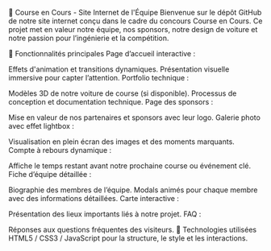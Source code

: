 🚗 Course en Cours - Site Internet de l'Équipe
Bienvenue sur le dépôt GitHub de notre site internet conçu dans le cadre du concours Course en Cours. Ce projet met en valeur notre équipe, nos sponsors, notre design de voiture et notre passion pour l’ingénierie et la compétition.

🌟 Fonctionnalités principales
Page d’accueil interactive :

Effets d'animation et transitions dynamiques.
Présentation visuelle immersive pour capter l’attention.
Portfolio technique :

Modèles 3D de notre voiture de course (si disponible).
Processus de conception et documentation technique.
Page des sponsors :

Mise en valeur de nos partenaires et sponsors avec leur logo.
Galerie photo avec effet lightbox :

Visualisation en plein écran des images et des moments marquants.
Compte à rebours dynamique :

Affiche le temps restant avant notre prochaine course ou événement clé.
Fiche d’équipe détaillée :

Biographie des membres de l’équipe.
Modals animés pour chaque membre avec des informations détaillées.
Carte interactive :

Présentation des lieux importants liés à notre projet.
FAQ :

Réponses aux questions fréquentes des visiteurs.
🚀 Technologies utilisées
HTML5 / CSS3 / JavaScript pour la structure, le style et les interactions.
